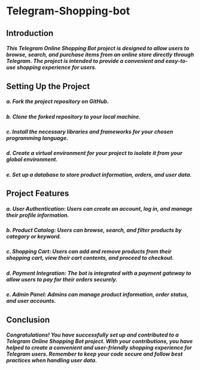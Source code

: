 # Telegram-Shopping-bot

## Introduction

##### This Telegram Online Shopping Bot project is designed to allow users to browse, search, and purchase items from an online store directly through Telegram. The project is intended to provide a convenient and easy-to-use shopping experience for users.

## Setting Up the Project

##### a. Fork the project repository on GitHub.
##### b. Clone the forked repository to your local machine.
##### c. Install the necessary libraries and frameworks for your chosen programming language.
##### d. Create a virtual environment for your project to isolate it from your global environment.
##### e. Set up a database to store product information, orders, and user data.


## Project Features

##### a. User Authentication: Users can create an account, log in, and manage their profile information.
##### b. Product Catalog: Users can browse, search, and filter products by category or keyword.
##### c. Shopping Cart: Users can add and remove products from their shopping cart, view their cart contents, and proceed to checkout.
##### d. Payment Integration: The bot is integrated with a payment gateway to allow users to pay for their orders securely.
##### e. Admin Panel: Admins can manage product information, order status, and user accounts.

## Conclusion

##### Congratulations! You have successfully set up and contributed to a Telegram Online Shopping Bot project. With your contributions, you have helped to create a convenient and user-friendly shopping experience for Telegram users. Remember to keep your code secure and follow best practices when handling user data.
